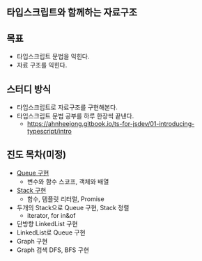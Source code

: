 ## 타입스크립트와 함께하는 자료구조

## 목표
- 타입스크립트 문법을 익힌다.
- 자료 구조를 익힌다.

## 스터디 방식
- 타입스크립트로 자료구조를 구현해본다.
- 타입스크립트 문법 공부를 하루 한장씩 끝낸다.
  - https://ahnheejong.gitbook.io/ts-for-jsdev/01-introducing-typescript/intro

## 진도 목차(미정)
- [Queue 구현](./__NOTE/01/queue_impl.md)
  - 변수와 함수 스코프, 객체와 배열
- [Stack 구현](./__NOTE/01/stack_imple)
  - 함수, 템플릿 리터럴, Promise
- 두개의 Stack으로 Queue 구현, Stack 정렬
  - iterator, for in&of
- 단방향 LinkedList 구현
- LinkedList로 Queue 구현
- Graph 구현
- Graph 검색 DFS, BFS 구현
